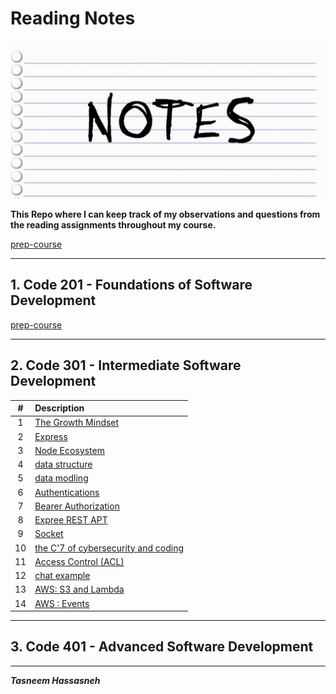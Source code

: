 # Reading Notes

![notes](./notes.jpg)

**This Repo where I can keep track of my observations and questions from the reading assignments throughout my course.**

[prep-course](/prep-course.md)

---

## 1. Code 201 - Foundations of Software Development

[prep-course](./prep-course/README.md)

---

## 2. Code 301 - Intermediate Software Development

| # |     Description                                |
|:---:|:----------------------------------------------|
| 1 | [The Growth Mindset](./grothmindset/README.md) |
| 2 | [Express](./express/README.md)                 |
| 3 | [Node Ecosystem](./node-eco/README.md)         |
| 4 | [data structure](./Data-structure/README.md)   |
| 5 | [data modling](./Data-Modeling/README.md)      |
| 6 | [Authentications](./Authentication/README.md)  |
| 7 | [Bearer Authorization](./Bearer-Authorization/README.md)  |
| 8 | [Expree REST APT](./Express-REST-API/README.md) |
| 9 | [Socket](./sockets/README.md) |
| 10 | [the C'7 of cybersecurity and coding](./The-7-C's-of-Cybersecurity-&-Coding/README.md) |
| 11 | [Access Control (ACL)](./Access-Control-(ACL)/README.md) |
| 12 | [chat example](./chatexample/README.md) |
| 13 | [AWS: S3 and Lambda](./AWS-S3-and-Lambda/README.md)
| 14 |[AWS : Events](./AWS-Events/README.md)

---
## 3. Code 401 - Advanced Software Development

---
***Tasneem Hassasneh***
